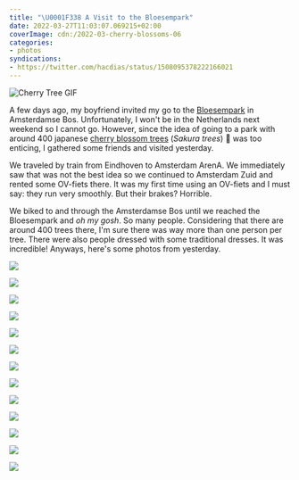 ```yaml
---
title: "\U0001F338 A Visit to the Bloesempark"
date: 2022-03-27T11:03:07.069215+02:00
coverImage: cdn:/2022-03-cherry-blossoms-06
categories:
- photos
syndications:
- https://twitter.com/hacdias/status/1508095378222166021
---
```


<style>
figure.cherry-blossom {
  margin-top: 0;
  max-width: 11rem;
}

.grid-2022-sakura-trees {
  grid-template-columns: repeat(2, 1fr);
  grid-template-areas:
    "a a"
  "b c"
  "d d"
  "e f"
  "g g"
  "h i"
  "j j"
  "k l"
  "m m";
}

.grid-2022-sakura-trees > *:nth-child(1) { grid-area: a; }
.grid-2022-sakura-trees > *:nth-child(2) { grid-area: b; }
.grid-2022-sakura-trees > *:nth-child(3) { grid-area: c; }
.grid-2022-sakura-trees > *:nth-child(4) { grid-area: d; }
.grid-2022-sakura-trees > *:nth-child(5) { grid-area: e; }
.grid-2022-sakura-trees > *:nth-child(6) { grid-area: f; }
.grid-2022-sakura-trees > *:nth-child(7) { grid-area: g; }
.grid-2022-sakura-trees > *:nth-child(8) { grid-area: h; }
.grid-2022-sakura-trees > *:nth-child(9) { grid-area: i; }
.grid-2022-sakura-trees > *:nth-child(10) { grid-area: j; }
.grid-2022-sakura-trees > *:nth-child(11) { grid-area: k; }
.grid-2022-sakura-trees > *:nth-child(12) { grid-area: l; }
.grid-2022-sakura-trees > *:nth-child(13) { grid-area: m; }
</style>

![Cherry Tree GIF](https://cdn.hacdias.com/media/2022-03-cherry-blossom-tree.gif?class=pixelated+right+cherry-blossom)

A few days ago, my boyfriend invited my go to the [Bloesempark](https://www.amsterdamsebos.nl/bloesempark/) in Amsterdamse Bos. Unfortunately, I won't be in the Netherlands next weekend so I cannot go. However, since the idea of going to a park with around 400 japanese [cherry blossom trees](https://en.wikipedia.org/wiki/Cherry_blossom) (_Sakura trees_) 🌸 was too enticing, I gathered some friends and visited yesterday.

We traveled by train from Eindhoven to Amsterdam ArenA. We immediately saw that was not the best idea so we continued to Amsterdam Zuid and rented some OV-fiets there. It was my first time using an OV-fiets and I must say: they run very smoothly. But their brakes? Horrible.

We biked to and through the Amsterdamse Bos until we reached the Bloesempark and _oh my gosh_. So many people. Considering that there are around 400 trees there, I'm sure there was way more than one person per tree. There were also people dressed with some traditional dresses. It was incredible! Anyways, here's some photos from yesterday.

<div class="fw grid-2022-sakura-trees fg">

![](cdn:/2022-03-cherry-blossoms-06)

![](cdn:/2022-03-cherry-blossoms-01)

![](cdn:/2022-03-cherry-blossoms-02)

![](cdn:/2022-03-cherry-blossoms-03)

![](cdn:/2022-03-cherry-blossoms-04)

![](cdn:/2022-03-cherry-blossoms-05)

![](cdn:/2022-03-cherry-blossoms-07)

![](cdn:/2022-03-cherry-blossoms-08)

![](cdn:/2022-03-cherry-blossoms-09)

![](cdn:/2022-03-cherry-blossoms-10)

![](cdn:/2022-03-cherry-blossoms-11)

![](cdn:/2022-03-cherry-blossoms-12)

![](cdn:/2022-03-cherry-blossoms-group)

</div>
